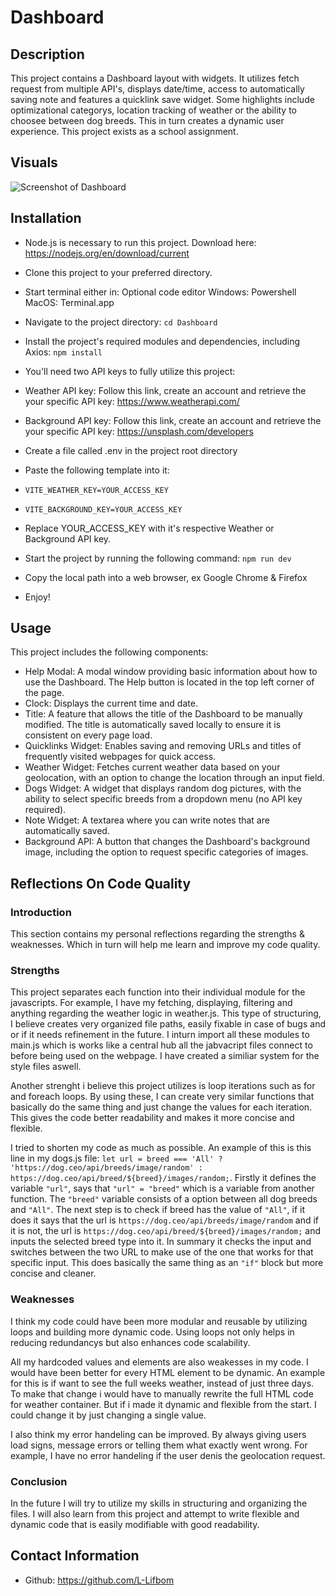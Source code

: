# Dashboard

## Description
This project contains a Dashboard layout with widgets. It utilizes fetch request from multiple API's, displays date/time, access to automatically saving note and features a quicklink save widget. Some highlights include optimizational categorys, location tracking of weather or the ability to choosee between dog breeds. This  in turn creates a dynamic user experience. This project exists as a school assignment.

## Visuals
![Screenshot of Dashboard](src/assets/Screenshot.png)

## Installation
- Node.js is necessary to run this project. Download here: https://nodejs.org/en/download/current

- Clone this project to your preferred directory.

- Start terminal either in:
    Optional code editor
    Windows: Powershell
    MacOS: Terminal.app

- Navigate to the project directory: `cd Dashboard`

- Install the project's required modules and dependencies, including Axios: `npm install`

- You'll need two API keys to fully utilize this project:
- Weather API key: Follow this link, create an account and retrieve the your specific API key: https://www.weatherapi.com/
- Background API key: Follow this link, create an account and retrieve the your specific API key: https://unsplash.com/developers

- Create a file called .env in the project root directory 
- Paste the following template into it:
- `VITE_WEATHER_KEY=YOUR_ACCESS_KEY`
- `VITE_BACKGROUND_KEY=YOUR_ACCESS_KEY`
- Replace YOUR_ACCESS_KEY with it's respective Weather or Background API key.

- Start the project by running the following command: `npm run dev`
- Copy the local path into a web browser, ex Google Chrome & Firefox

- Enjoy!

## Usage
This project includes the following components:
- Help Modal: A modal window providing basic information about how to use the Dashboard. The Help button is located in the top left corner of the page.
- Clock: Displays the current time and date.
- Title: A feature that allows the title of the Dashboard to be manually modified. The title is automatically saved locally to ensure it is consistent on every page load.
- Quicklinks Widget: Enables saving and removing URLs and titles of frequently visited webpages for quick access.
- Weather Widget: Fetches current weather data based on your geolocation, with an option to change the location through an input field.
- Dogs Widget: A widget that displays random dog pictures, with the ability to select specific breeds from a dropdown menu (no API key required).
- Note Widget: A textarea where you can write notes that are automatically saved.
- Background API: A button that changes the Dashboard's background image, including the option to request specific categories of images.

## Reflections On Code Quality

### Introduction
This section contains my personal reflections regarding the strengths & weaknesses. Which in turn will help me learn and improve my code quality.

### Strengths
This project separates each function into their individual module for the javascripts. For example, I have my fetching, displaying, filtering and anything regarding the weather logic in weather.js. This type of structuring, I believe creates very organized file paths, easily fixable in case of bugs and or if it needs refinement in the future. I inturn import all these modules to main.js which is works like a central hub all the jabvacript files connect to before being used on the webpage. I have created a similiar system for the style files aswell.

Another strenght i believe this project utilizes is loop iterations such as for and foreach loops. By using these, I can create very similar functions that basically do the same thing and just change the values for each iteration. This gives the code better readability and makes it more concise and flexible. 

I tried to shorten my code as much as possible. An example of this is this line in my dogs.js file: `let url = breed === 'All' ? 'https://dog.ceo/api/breeds/image/random' : https://dog.ceo/api/breed/${breed}/images/random;`. Firstly it defines the variable `"url"`, says that `"url" = "breed"` which is a variable from another function. The `"breed"` variable consists of a option between all dog breeds and `"All"`. The next step is to check if breed has the value of `"All"`, if it does it says that the url is `https://dog.ceo/api/breeds/image/random` and if it is not, the url is `https://dog.ceo/api/breed/${breed}/images/random;` and inputs the selected breed type into it. In summary it checks the input and switches between the two URL to make use of the one that works for that specific input. This does basically the same thing as an `"if"` block but more concise and cleaner.

### Weaknesses
I think my code could have been more modular and reusable by utilizing loops and building more dynamic code. Using loops not only helps in reducing redundancys but also enhances code scalability.

All my hardcoded values and elements are also weakesses in my code. I would have been better for every HTML element to be dynamic. An example for this is if want to see the full weeks weather, instead of just three days. To make that change i would have to manually rewrite the full HTML code for weather container. But if i made it dynamic and flexible from the start. I could change it by just changing a single value.

I also think my error handeling can be improved. By always giving users load signs, message errors or telling them what exactly went wrong. For example, I have no error handeling if the user denis the geolocation request.

### Conclusion
In the future I will try to utilize my skills in structuring and organizing the files. I will also learn from this project and attempt to write flexible and dynamic code that is easily modifiable with good readability.

## Contact Information
- Github: https://github.com/L-Lifbom
